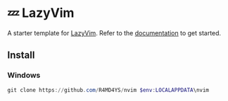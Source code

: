 # 💤 LazyVim

A starter template for [LazyVim](https://github.com/LazyVim/LazyVim).
Refer to the [documentation](https://lazyvim.github.io/installation) to get started.

## Install

### Windows

```powershell
git clone https://github.com/R4MD4YS/nvim $env:LOCALAPPDATA\nvim
```
